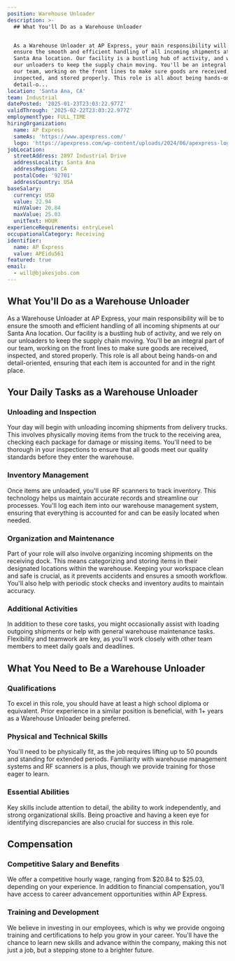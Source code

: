 ```yaml
---
position: Warehouse Unloader
description: >-
  ## What You'll Do as a Warehouse Unloader


  As a Warehouse Unloader at AP Express, your main responsibility will be to
  ensure the smooth and efficient handling of all incoming shipments at our
  Santa Ana location. Our facility is a bustling hub of activity, and we rely on
  our unloaders to keep the supply chain moving. You'll be an integral part of
  our team, working on the front lines to make sure goods are received,
  inspected, and stored properly. This role is all about being hands-on and
  detail-o...
location: 'Santa Ana, CA'
team: Industrial
datePosted: '2025-01-23T23:03:22.977Z'
validThrough: '2025-02-22T23:03:22.977Z'
employmentType: FULL_TIME
hiringOrganization:
  name: AP Express
  sameAs: 'https://www.apexpress.com/'
  logo: 'https://apexpress.com/wp-content/uploads/2024/06/apexpress-logo-270px.png'
jobLocation:
  streetAddress: 2897 Industrial Drive
  addressLocality: Santa Ana
  addressRegion: CA
  postalCode: '92701'
  addressCountry: USA
baseSalary:
  currency: USD
  value: 22.94
  minValue: 20.84
  maxValue: 25.03
  unitText: HOUR
experienceRequirements: entryLevel
occupationalCategory: Receiving
identifier:
  name: AP Express
  value: APEidu561
featured: true
email:
  - will@bjakesjobs.com
---
```




## What You'll Do as a Warehouse Unloader

As a Warehouse Unloader at AP Express, your main responsibility will be to ensure the smooth and efficient handling of all incoming shipments at our Santa Ana location. Our facility is a bustling hub of activity, and we rely on our unloaders to keep the supply chain moving. You'll be an integral part of our team, working on the front lines to make sure goods are received, inspected, and stored properly. This role is all about being hands-on and detail-oriented, ensuring that each item is accounted for and in the right place.

## Your Daily Tasks as a Warehouse Unloader

### Unloading and Inspection

Your day will begin with unloading incoming shipments from delivery trucks. This involves physically moving items from the truck to the receiving area, checking each package for damage or missing items. You'll need to be thorough in your inspections to ensure that all goods meet our quality standards before they enter the warehouse.

### Inventory Management

Once items are unloaded, you'll use RF scanners to track inventory. This technology helps us maintain accurate records and streamline our processes. You'll log each item into our warehouse management system, ensuring that everything is accounted for and can be easily located when needed.

### Organization and Maintenance

Part of your role will also involve organizing incoming shipments on the receiving dock. This means categorizing and storing items in their designated locations within the warehouse. Keeping your workspace clean and safe is crucial, as it prevents accidents and ensures a smooth workflow. You'll also help with periodic stock checks and inventory audits to maintain accuracy.

### Additional Activities

In addition to these core tasks, you might occasionally assist with loading outgoing shipments or help with general warehouse maintenance tasks. Flexibility and teamwork are key, as you'll work closely with other team members to meet daily goals and deadlines.

## What You Need to Be a Warehouse Unloader

### Qualifications

To excel in this role, you should have at least a high school diploma or equivalent. Prior experience in a similar position is beneficial, with 1+ years as a Warehouse Unloader being preferred.

### Physical and Technical Skills

You'll need to be physically fit, as the job requires lifting up to 50 pounds and standing for extended periods. Familiarity with warehouse management systems and RF scanners is a plus, though we provide training for those eager to learn.

### Essential Abilities

Key skills include attention to detail, the ability to work independently, and strong organizational skills. Being proactive and having a keen eye for identifying discrepancies are also crucial for success in this role.

## Compensation

### Competitive Salary and Benefits

We offer a competitive hourly wage, ranging from $20.84 to $25.03, depending on your experience. In addition to financial compensation, you'll have access to career advancement opportunities within AP Express. 

### Training and Development

We believe in investing in our employees, which is why we provide ongoing training and certifications to help you grow in your career. You'll have the chance to learn new skills and advance within the company, making this not just a job, but a stepping stone to a brighter future.